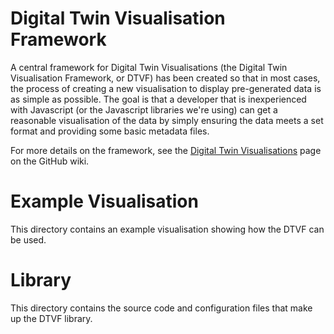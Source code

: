# Digital Twin Visualisation Framework

A central framework for Digital Twin Visualisations (the Digital Twin Visualisation Framework, or DTVF) has been created so that in most cases, the process of creating a new visualisation to display pre-generated data is as simple as possible. The goal is that a developer that is inexperienced with Javascript (or the Javascript libraries we're using) can get a reasonable visualisation of the data by simply ensuring the data meets a set format and providing some basic metadata files.

For more details on the framework, see the [Digital Twin Visualisations](https://github.com/cambridge-cares/TheWorldAvatar/wiki/Digital-Twin-Visualisations) page on the GitHub wiki.

# Example Visualisation

This directory contains an example visualisation showing how the DTVF can be used.

# Library

This directory contains the source code and configuration files that make up the DTVF library.